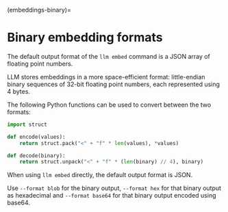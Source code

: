 (embeddings-binary)=
# Binary embedding formats

The default output format of the `llm embed` command is a JSON array of floating point numbers.

LLM stores embeddings in a more space-efficient format: little-endian binary sequences of 32-bit floating point numbers, each represented using 4 bytes.

The following Python functions can be used to convert between the two formats:

```python
import struct

def encode(values):
    return struct.pack("<" + "f" * len(values), *values)

def decode(binary):
    return struct.unpack("<" + "f" * (len(binary) // 4), binary)
```
When using `llm embed` directly, the default output format is JSON.

Use `--format blob` for the binary output, `--format hex` for that binary output as hexadecimal and `--format base64` for that binary output encoded using base64.
